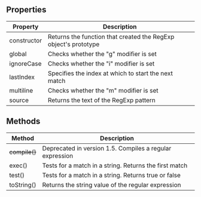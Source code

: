 ## Properties

| Property    | Description                                                     |
| ----------- | --------------------------------------------------------------- |
| constructor | Returns the function that created the RegExp object's prototype |
| global      | Checks whether the "g" modifier is set                          |
| ignoreCase  | Checks whether the "i" modifier is set                          |
| lastIndex   | Specifies the index at which to start the next match            |
| multiline   | Checks whether the "m" modifier is set                          |
| source      | Returns the text of the RegExp pattern                          |

## Methods

| Method        | Description                                              |
| ------------- | -------------------------------------------------------- |
| ~~compile()~~ | Deprecated in version 1.5. Compiles a regular expression |
| exec()        | Tests for a match in a string. Returns the first match   |
| test()        | Tests for a match in a string. Returns true or false     |
| toString()    | Returns the string value of the regular expression       |
